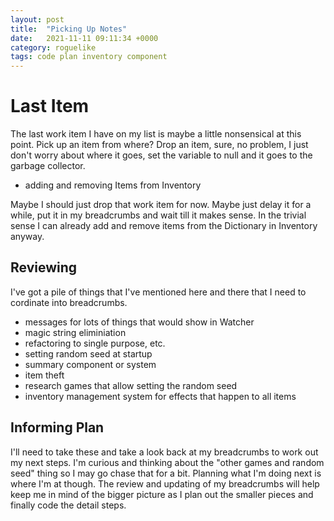 ```yaml
---
layout: post
title:  "Picking Up Notes"
date:   2021-11-11 09:11:34 +0000
category: roguelike
tags: code plan inventory component
---
```


# Last Item
The last work item I have on my list is maybe a little nonsensical at this point. Pick up an item from where? Drop an item, sure, no problem, I just don't worry about where it goes, set the variable to null and it goes to the garbage collector.  

- adding and removing Items from Inventory

Maybe I should just drop that work item for now. Maybe just delay it for a while, put it in my breadcrumbs and wait till it makes sense. In the trivial sense I can already add and remove items from the Dictionary in Inventory anyway.  

## Reviewing
I've got a pile of things that I've mentioned here and there that I need to cordinate into breadcrumbs.  

- messages for lots of things that would show in Watcher
- magic string eliminiation
- refactoring to single purpose, etc.
- setting random seed at startup
- summary component or system
- item theft
- research games that allow setting the random seed
- inventory management system for effects that happen to all items

## Informing Plan
I'll need to take these and take a look back at my breadcrumbs to work out my next steps. I'm curious and thinking about the "other games and random seed" thing so I may go chase that for a bit. Planning what I'm doing next is where I'm at though. The review and updating of my breadcrumbs will help keep me in mind of the bigger picture as I plan out the smaller pieces and finally code the detail steps.  
